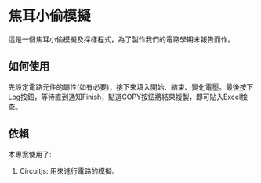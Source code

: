 # 焦耳小偷模擬
這是一個焦耳小偷模擬及採樣程式，為了製作我們的電路學期末報告而作。

## 如何使用
先設定電路元件的屬性(如有必要)，接下來填入開始、結束、變化電壓。最後按下Log按鈕，等待直到通知Finish，點選COPY按鈕將結果複製，即可貼入Excel檢查。

## 依賴
本專案使用了:
1. Circuitjs: 用來進行電路的模擬。
